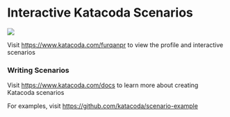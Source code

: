 # Interactive Katacoda Scenarios

[![](http://shields.katacoda.com/katacoda/furqanpr/count.svg)](https://www.katacoda.com/furqanpr "Get your profile on Katacoda.com")

Visit https://www.katacoda.com/furqanpr to view the profile and interactive scenarios

### Writing Scenarios
Visit https://www.katacoda.com/docs to learn more about creating Katacoda scenarios

For examples, visit https://github.com/katacoda/scenario-example
